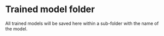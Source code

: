 # Trained model folder
All trained models will be saved here within a sub-folder with the name
of the model.

